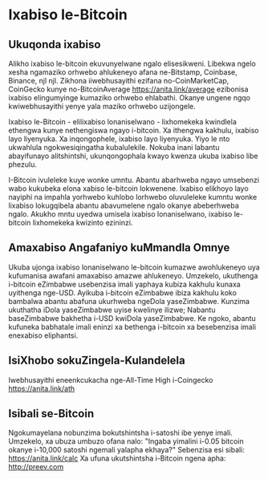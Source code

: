 # Ixabiso le-Bitcoin
## Ukuqonda ixabiso
Alikho ixabiso le-bitcoin ekuvunyelwane ngalo elisesikweni. Libekwa ngelo xesha ngamaziko orhwebo ahlukeneyo afana ne-Bitstamp, Coinbase, Binance, njl njl. Zikhona iiwebhusayithi ezifana no-CoinMarketCap, CoinGecko kunye no-BitcoinAverage https://anita.link/average ezibonisa ixabiso elingumyinge kumaziko orhwebo ehlabathi. Okanye ungene ngqo kwiwebhusayithi yenye yala maziko orhwebo uzijongele. 

Ixabiso le-Bitcoin - elilixabiso lonaniselwano - lixhomekeka kwindlela ethengwa kunye nethengiswa ngayo i-bitcoin. Xa ithengwa kakhulu, ixabiso layo liyenyuka. Xa inqongophele, ixabiso layo liyenyuka. Yiyo le nto ukwahlula ngokwesiqingatha kubalulekile. Nokuba inani labantu abayifunayo alitshintshi, ukunqongophala kwayo kwenza ukuba ixabiso libe phezulu.

I-Bitcoin ivuleleke kuye wonke umntu. Abantu abarhweba ngayo umsebenzi wabo kukubeka elona xabiso le-bitcoin lokwenene. Ixabiso elikhoyo layo nayiphi na impahla yorhwebo kuhlobo lorhwebo oluvuleleke kumntu wonke lixabiso lokugqibela abantu abavumelene ngalo okanye abeberhweba ngalo. Akukho mntu uyedwa umisela ixabiso lonaniselwano, ixabiso le-bitcoin lixhomekeka kwizinto ezininzi.

## Amaxabiso Angafaniyo kuMmandla Omnye
Ukuba ujonga ixabiso lonaniselwano le-bitcoin kumazwe awohlukeneyo uya kufumanisa awafani amaxabiso amazwe ahlukeneyo. Umzekelo, ukuthenga i-bitcoin eZimbabwe usebenzisa imali yaphaya kubiza kakhulu kunaxa uyithenga nge-USD. Ayikuba i-bitcoin eZimbabwe ibiza kakhulu koko bambalwa abantu abafuna ukurhweba ngeDola yaseZimbabwe. Kunzima ukuthatha iDola yaseZimbabwe uyise kwelinye ilizwe; Nabantu baseZimbabwe bakhetha i-USD kwiDola yaseZimbabwe. Ke ngoko, abantu kufuneka babhatale imali eninzi xa bethenga i-bitcoin xa besebenzisa imali enexabiso eliphantsi.

## IsiXhobo sokuZingela-Kulandelela
Iwebhusayithi eneenkcukacha nge-All-Time High i-Coingecko                                                      https://anita.link/ath

## Isibali se-Bitcoin
Ngokumayelana nobunzima bokutshintsha i-satoshi ibe yenye imali. Umzekelo, xa ubuza umbuzo ofana nalo: "Ingaba yimalini i-0.05 bitcoin okanye i-10,000 satoshi ngemali yalapha ekhaya?" Sebenzisa esi sibali: https://anita.link/calc  Xa ufuna ukutshintsha i-Bitcoin ngena apha: http://preev.com

